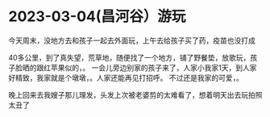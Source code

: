 # 2023-03-04(昌河谷）游玩

今天周末，没地方去和孩子一起去外面玩，上午去给孩子买了药，疫苗也没打成

  

40多公里，到了真失望，荒草地，随便找了一个地方，铺了野餐垫，放歌玩，孩子脸晒的跟红苹果似的，。
一会儿旁边别家的孩子来了，人家小我家1天，到人家好精致，我家就是个墩墩，。人家还能再见打招呼。 不过还是我家的可爱，。

  

晚上回来去我嫂子那儿理发，头发上次被老婆剪的太难看了，想着明天出去玩拍照太丑了

